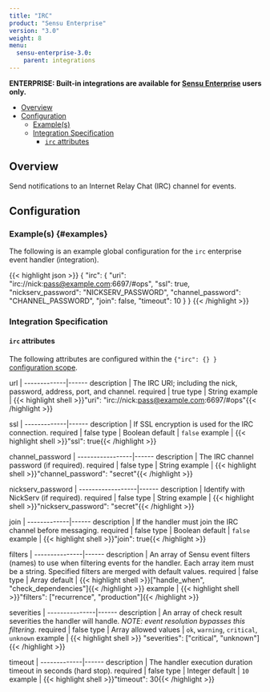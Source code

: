 ```yaml
---
title: "IRC"
product: "Sensu Enterprise"
version: "3.0"
weight: 8
menu:
  sensu-enterprise-3.0:
    parent: integrations
---
```

**ENTERPRISE: Built-in integrations are available for [Sensu Enterprise][1]
users only.**

- [Overview](#overview)
- [Configuration](#configuration)
  - [Example(s)](#examples)
  - [Integration Specification](#integration-specification)
    - [`irc` attributes](#irc-attributes)

## Overview

Send notifications to an Internet Relay Chat (IRC) channel for events.

## Configuration

### Example(s) {#examples}

The following is an example global configuration for the `irc` enterprise event
handler (integration).

{{< highlight json >}}
{
  "irc": {
    "uri": "irc://nick:pass@example.com:6697/#ops",
    "ssl": true,
    "nickserv_password": "NICKSERV_PASSWORD",
    "channel_password": "CHANNEL_PASSWORD",
    "join": false,
    "timeout": 10
  }
}
{{< /highlight >}}

### Integration Specification

#### `irc` attributes

The following attributes are configured within the `{"irc": {} }` [configuration
scope][2].

url          | 
-------------|------
description  | The IRC URI; including the nick, password, address, port, and channel.
required     | true
type         | String
example      | {{< highlight shell >}}"uri": "irc://nick:pass@example.com:6697/#ops"{{< /highlight >}}

ssl          | 
-------------|------
description  | If SSL encryption is used for the IRC connection.
required     | false
type         | Boolean
default      | `false`
example      | {{< highlight shell >}}"ssl": true{{< /highlight >}}

channel_password | 
-----------------|------
description      | The IRC channel password (if required).
required         | false
type             | String
example          | {{< highlight shell >}}"channel_password": "secret"{{< /highlight >}}

nickserv_password | 
------------------|------
description       | Identify with NickServ (if required).
required          | false
type              | String
example           | {{< highlight shell >}}"nickserv_password": "secret"{{< /highlight >}}

join         | 
-------------|------
description  | If the handler must join the IRC channel before messaging.
required     | false
type         | Boolean
default      | `false`
example      | {{< highlight shell >}}"join": true{{< /highlight >}}

filters        | 
---------------|------
description    | An array of Sensu event filters (names) to use when filtering events for the handler. Each array item must be a string. Specified filters are merged with default values.
required       | false
type           | Array
default        | {{< highlight shell >}}["handle_when", "check_dependencies"]{{< /highlight >}}
example        | {{< highlight shell >}}"filters": ["recurrence", "production"]{{< /highlight >}}

severities     | 
---------------|------
description    | An array of check result severities the handler will handle. _NOTE: event resolution bypasses this filtering._
required       | false
type           | Array
allowed values | `ok`, `warning`, `critical`, `unknown`
example        | {{< highlight shell >}} "severities": ["critical", "unknown"]{{< /highlight >}}

timeout      | 
-------------|------
description  | The handler execution duration timeout in seconds (hard stop).
required     | false
type         | Integer
default      | `10`
example      | {{< highlight shell >}}"timeout": 30{{< /highlight >}}


[?]:  #
[1]:  /sensu-enterprise
[2]:  /sensu-core/1.2/reference/configuration#configuration-scopes
